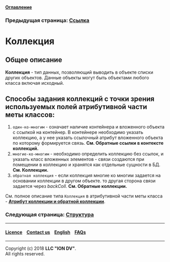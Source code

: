 #### [Оглавление](/docs/ru/index.md)

### Предыдущая страница: [Ссылка](/docs/ru/2_system_description/metadata_structure/meta_class/type_reference13.md)

# Коллекция

## Общее описание

**Коллекция** -  тип данных, позволяющий выводить в объекте списки других объектов. Данные объекты могут быть объектами любого класса включая исходный.



## Способы задания коллекций с точки зрения используемых полей атрибутивной части меты классов:
1. `один-ко-многим` - означает наличие контейнера и вложенного объекта с ссылкой на контейнер. В контейнере необходимо указать коллекцию, а у нее указать ссылочный атрибут вложенного объекта по которому формируется связь. __См. Обратные ссылки в контексте коллекций.__ 
2. `многие-ко-многим` - необходимо определить коллекцию без ссылок, и указать класс вложенных элементов - связи создаются при помещении в коллекцию и хранятся как отдельные сущности в БД. __См. Коллекции.__
3. `обратная коллекция` - если коллекция многие ко многим задается на основании коллекции в другом объекте. то другая сторона связи задается через *backColl*. __См. Обратные коллекции.__

См. полное описание типа `Коллекция` в атрибутивной части меты класса - [**Атрибут коллекции и обратной коллекции**](/docs/ru/2_system_description/metadata_structure/meta_class/atr_itemclass_backcoll.md).



### Следующая страница: [Структура](/docs/ru/2_system_description/metadata_structure/meta_class/type_isstruct16.md)
--------------------------------------------------------------------------  


 #### [Licence](/LICENSE) &ensp;  [Contact us](https://iondv.com) &ensp;  [English](/docs/en/2_system_description/metadata_structure/meta_class/type_collection14.md)   &ensp; [FAQs](/faqs.md)  <div><img src="https://mc.iondv.com/watch/local/docs/framework" style="position:absolute; left:-9999px;" height=1 width=1 alt="iondv metrics"></div>         



--------------------------------------------------------------------------  

Copyright (c) 2018 **LLC "ION DV"**.   
All rights reserved. 